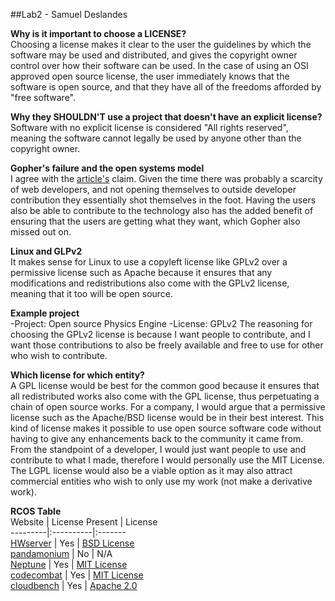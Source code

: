 ##Lab2 - Samuel Deslandes


**Why is it important to choose a LICENSE?**    
	Choosing a license makes it clear to the user the guidelines by which the software may
	be used and distributed, and gives the copyright owner control over how their software 
	can be used. In the case of using an OSI approved open source license, the user immediately 
	knows that the software is open source, and that they have all of the freedoms afforded by 
	"free software".
	
**Why they SHOULDN'T use a project that doesn't have an explicit license?**    
	Software with no explicit license is considered "All rights reserved", meaning the software
	cannot legally be used by anyone other than the copyright owner.
	
**Gopher's failure and the open systems model**    
	I agree with the [article's](http://ils.unc.edu/callee/gopherpaper.htm#explain) claim. Given
	the time there was probably a scarcity of web developers, and not opening themselves to outside
	developer contribution they essentially shot themselves in the foot. Having the users also be able
	to contribute to the technology also has the added benefit of ensuring that the users are getting
	what they want, which Gopher also missed out on. 
	
**Linux and GLPv2**    
	It makes sense for Linux to use a copyleft license like GPLv2 over a permissive license such as
	Apache because it ensures that any modifications and redistributions also come with the GPLv2 
	license, meaning that it too will be open source. 
	
**Example project**    
	-Project: Open source Physics Engine
	-License: GPLv2
	The reasoning for choosing the GPLv2 license is because I want people to contribute, and I want
	those contributions to also be freely available and free to use for other who wish to contribute.

**Which license for which entity?**    
	A GPL license would be best for the common good because it ensures that all redistributed works also 
	come with the GPL license, thus perpetuating a chain of open source works. For a company, I would argue
	that a permissive license such as the Apache/BSD license would be in their best interest. This kind of license
	makes it possible to use open source software code without having to give any enhancements back to the community
	it came from. From the standpoint of a developer, I would just want people to use and contribute to what I made, 
	therefore I would personally use the MIT License. The LGPL license would also be a viable option as it may also attract
	commercial entities who wish to only use my work (not make a derivative work).
  
**RCOS Table**  
Website | License Present | License  
---------|:----------|:-------  
[HWserver](https://github.com/RCOS-Grading-Server/HWserver) | Yes | [BSD License](https://en.wikipedia.org/wiki/BSD_licenses)   
[pandamonium](https://github.com/mwdewey/pandamonium) | No | N/A  
[Neptune](https://github.com/sarbos/Neptune) | Yes | [MIT License](https://en.wikipedia.org/wiki/MIT_License)   
[codecombat](https://github.com/MonkStrom/codecombat) | Yes | [MIT License](https://en.wikipedia.org/wiki/MIT_License)  
[cloudbench](https://github.com/CloudBench-IDE/cloudbench) | Yes | [Apache 2.0](https://en.wikipedia.org/wiki/Apache_License#Version_2.0)  



	